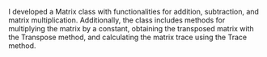 I developed a Matrix class with functionalities for addition, subtraction, and matrix multiplication. Additionally, the class includes methods for multiplying 
the matrix by a constant, obtaining the transposed matrix with the Transpose method, and calculating the matrix trace using the Trace method.
